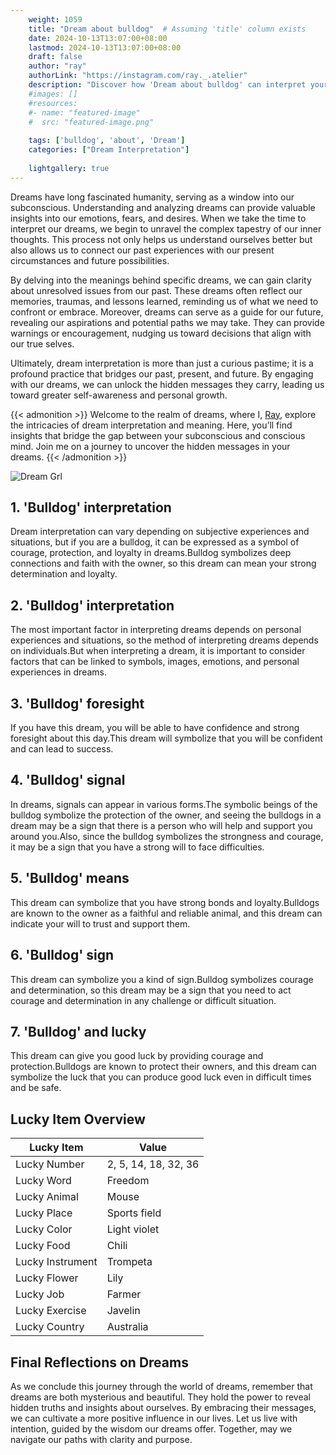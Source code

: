 ```yaml
---
    weight: 1059
    title: "Dream about bulldog"  # Assuming 'title' column exists
    date: 2024-10-13T13:07:00+08:00
    lastmod: 2024-10-13T13:07:00+08:00
    draft: false
    author: "ray"
    authorLink: "https://instagram.com/ray._.atelier"
    description: "Discover how 'Dream about bulldog' can interpret your future and uncover its significant meanings in your life."
    #images: []
    #resources:
    #- name: "featured-image"
    #  src: "featured-image.png"
    
    tags: ['bulldog', 'about', 'Dream']
    categories: ["Dream Interpretation"]
    
    lightgallery: true
---
```

    
Dreams have long fascinated humanity, serving as a window into our subconscious. Understanding and analyzing dreams can provide valuable insights into our emotions, fears, and desires. When we take the time to interpret our dreams, we begin to unravel the complex tapestry of our inner thoughts. This process not only helps us understand ourselves better but also allows us to connect our past experiences with our present circumstances and future possibilities.

By delving into the meanings behind specific dreams, we can gain clarity about unresolved issues from our past. These dreams often reflect our memories, traumas, and lessons learned, reminding us of what we need to confront or embrace. Moreover, dreams can serve as a guide for our future, revealing our aspirations and potential paths we may take. They can provide warnings or encouragement, nudging us toward decisions that align with our true selves.

Ultimately, dream interpretation is more than just a curious pastime; it is a profound practice that bridges our past, present, and future. By engaging with our dreams, we can unlock the hidden messages they carry, leading us toward greater self-awareness and personal growth.

{{< admonition >}}
Welcome to the realm of dreams, where I, [Ray](https://instagram.com/ray._.atelier), explore the intricacies of dream interpretation and meaning. Here, you’ll find insights that bridge the gap between your subconscious and conscious mind. Join me on a journey to uncover the hidden messages in your dreams.
{{< /admonition >}}

![Dream Grl](https://cdn.pixabay.com/photo/2017/11/02/03/35/gothic-2910057_1280.jpg "Dream Grl")

## 1. 'Bulldog' interpretation
Dream interpretation can vary depending on subjective experiences and situations, but if you are a bulldog, it can be expressed as a symbol of courage, protection, and loyalty in dreams.Bulldog symbolizes deep connections and faith with the owner, so this dream can mean your strong determination and loyalty.

## 2. 'Bulldog' interpretation
The most important factor in interpreting dreams depends on personal experiences and situations, so the method of interpreting dreams depends on individuals.But when interpreting a dream, it is important to consider factors that can be linked to symbols, images, emotions, and personal experiences in dreams.

## 3. 'Bulldog' foresight
If you have this dream, you will be able to have confidence and strong foresight about this day.This dream will symbolize that you will be confident and can lead to success.

## 4. 'Bulldog' signal
In dreams, signals can appear in various forms.The symbolic beings of the bulldog symbolize the protection of the owner, and seeing the bulldogs in a dream may be a sign that there is a person who will help and support you around you.Also, since the bulldog symbolizes the strongness and courage, it may be a sign that you have a strong will to face difficulties.

## 5. 'Bulldog' means
This dream can symbolize that you have strong bonds and loyalty.Bulldogs are known to the owner as a faithful and reliable animal, and this dream can indicate your will to trust and support them.

## 6. 'Bulldog' sign
This dream can symbolize you a kind of sign.Bulldog symbolizes courage and determination, so this dream may be a sign that you need to act courage and determination in any challenge or difficult situation.

## 7. 'Bulldog' and lucky
This dream can give you good luck by providing courage and protection.Bulldogs are known to protect their owners, and this dream can symbolize the luck that you can produce good luck even in difficult times and be safe.

## Lucky Item Overview
| Lucky Item          | Value              |
|---------------|--------------------|
| Lucky Number        | 2, 5, 14, 18, 32, 36  |
| Lucky Word          | Freedom |
| Lucky Animal        | Mouse |
| Lucky Place         | Sports field     |
| Lucky Color         | Light violet     |
| Lucky Food          | Chili      |
| Lucky Instrument    | Trompeta |
| Lucky Flower        | Lily    |
| Lucky Job           | Farmer       |
| Lucky Exercise      | Javelin  |
| Lucky Country       | Australia    |


##  Final Reflections on Dreams

As we conclude this journey through the world of dreams, remember that dreams are both mysterious and beautiful. They hold the power to reveal hidden truths and insights about ourselves. By embracing their messages, we can cultivate a more positive influence in our lives. Let us live with intention, guided by the wisdom our dreams offer. Together, may we navigate our paths with clarity and purpose.
